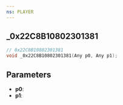 ```yaml
---
ns: PLAYER
---
```

## _0x22C8B10802301381

```c
// 0x22C8B10802301381
void _0x22C8B10802301381(Any p0, Any p1);
```

## Parameters
* **p0**:
* **p1**:
